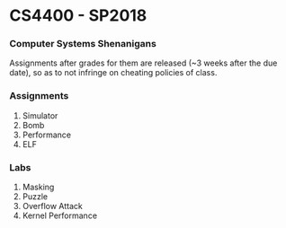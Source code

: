 # CS4400 - SP2018
### Computer Systems Shenanigans

Assignments after grades for them are released (~3 weeks after the due date), so as to not infringe on cheating policies of class. 

### Assignments
1. Simulator 
2. Bomb 
3. Performance 
4. ELF

### Labs
1. Masking
2. Puzzle
3. Overflow Attack
4. Kernel Performance
